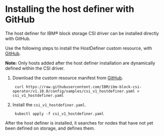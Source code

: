# Installing the host definer with GitHub

The host definer for IBM® block storage CSI driver can be installed directly with GitHub.

Use the following steps to install the HostDefiner custom resource, with [GitHub](https://github.com/IBM/ibm-block-csi-operator).

**Note:** Only hosts added after the host definer installation are dynamically defined within the CSI driver.

1. Download the custom resource manifest from [GitHub](https://github.com/IBM/ibm-block-csi-operator).

        curl https://raw.githubusercontent.com/IBM/ibm-block-csi-operator/v1.10.0/config/samples/csi_v1_hostdefiner.yaml > csi_v1_hostdefiner.yaml

2. Install the `csi_v1_hostdefiner.yaml`.

        kubectl apply -f csi_v1_hostdefiner.yaml

After the host definer is installed, it searches for nodes that have not yet been defined on storage, and defines them.